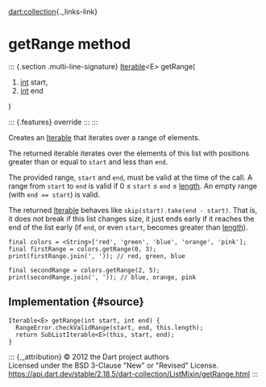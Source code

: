 [dart:collection](../../dart-collection/dart-collection-library){._links-link}

getRange method
===============

::: {.section .multi-line-signature}
[Iterable](../../dart-core/iterable-class)\<E\> getRange(

1.  [int](../../dart-core/int-class) start,
2.  [int](../../dart-core/int-class) end

)

::: {.features}
override
:::
:::

Creates an [Iterable](../../dart-core/iterable-class) that iterates over
a range of elements.

The returned iterable iterates over the elements of this list with
positions greater than or equal to `start` and less than `end`.

The provided range, `start` and `end`, must be valid at the time of the
call. A range from `start` to `end` is valid if 0 ≤ `start` ≤ `end` ≤
[length](../../dart-core/list/length). An empty range (with
`end == start`) is valid.

The returned [Iterable](../../dart-core/iterable-class) behaves like
`skip(start).take(end - start)`. That is, it does *not* break if this
list changes size, it just ends early if it reaches the end of the list
early (if `end`, or even `start`, becomes greater than
[length](../../dart-core/list/length)).

``` {.language-dart data-language="dart"}
final colors = <String>['red', 'green', 'blue', 'orange', 'pink'];
final firstRange = colors.getRange(0, 3);
print(firstRange.join(', ')); // red, green, blue

final secondRange = colors.getRange(2, 5);
print(secondRange.join(', ')); // blue, orange, pink
```

Implementation {#source}
--------------

``` {.language-dart data-language="dart"}
Iterable<E> getRange(int start, int end) {
  RangeError.checkValidRange(start, end, this.length);
  return SubListIterable<E>(this, start, end);
}
```

::: {._attribution}
© 2012 the Dart project authors\
Licensed under the BSD 3-Clause \"New\" or \"Revised\" License.\
<https://api.dart.dev/stable/2.18.5/dart-collection/ListMixin/getRange.html>
:::
